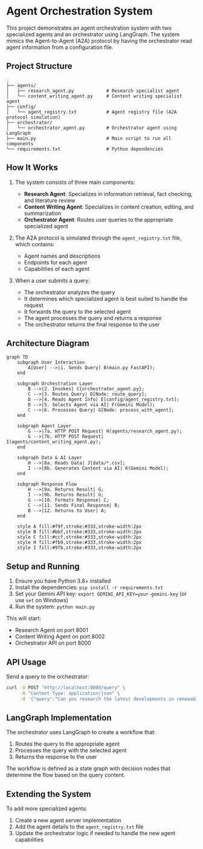 # Agent Orchestration System

This project demonstrates an agent orchestration system with two specialized agents and an orchestrator using LangGraph. The system mimics the Agent-to-Agent (A2A) protocol by having the orchestrator read agent information from a configuration file.

## Project Structure

```
.
├── agents/
│   ├── research_agent.py            # Research specialist agent
│   └── content_writing_agent.py     # Content writing specialist agent
├── config/
│   └── agent_registry.txt           # Agent registry file (A2A protocol simulation)
├── orchestrator/
│   └── orchestrator_agent.py        # Orchestrator agent using LangGraph
├── main.py                          # Main script to run all components
└── requirements.txt                 # Python dependencies
```

## How It Works

1. The system consists of three main components:
   - **Research Agent**: Specializes in information retrieval, fact checking, and literature review
   - **Content Writing Agent**: Specializes in content creation, editing, and summarization
   - **Orchestrator Agent**: Routes user queries to the appropriate specialized agent

2. The A2A protocol is simulated through the `agent_registry.txt` file, which contains:
   - Agent names and descriptions
   - Endpoints for each agent
   - Capabilities of each agent

3. When a user submits a query:
   - The orchestrator analyzes the query
   - It determines which specialized agent is best suited to handle the request
   - It forwards the query to the selected agent
   - The agent processes the query and returns a response
   - The orchestrator returns the final response to the user

## Architecture Diagram

```mermaid
graph TD
    subgraph User Interaction
        A[User] -->|1. Sends Query| B(main.py FastAPI);
    end

    subgraph Orchestration Layer
        B -->|2. Invokes| C{orchestrator_agent.py};
        C -->|3. Routes Query| D[Node: route_query];
        D -->|4. Reads Agent Info| E[config/agent_registry.txt];
        D -->|5. Selects Agent via AI| F(Gemini Model);
        C -->|6. Processes Query| G[Node: process_with_agent];
    end

    subgraph Agent Layer
        G -->|7a. HTTP POST Request| H(agents/research_agent.py);
        G -->|7b. HTTP POST Request| I(agents/content_writing_agent.py);
    end

    subgraph Data & AI Layer
        H -->|8a. Reads Data| J[data/*.csv];
        I -->|8b. Generates Content via AI| K(Gemini Model);
    end

    subgraph Response Flow
        H -->|9a. Returns Result| G;
        I -->|9b. Returns Result| G;
        G -->|10. Formats Response| C;
        C -->|11. Sends Final Response| B;
        B -->|12. Returns to User| A;
    end

    style A fill:#f9f,stroke:#333,stroke-width:2px
    style B fill:#bbf,stroke:#333,stroke-width:2px
    style C fill:#ccf,stroke:#333,stroke-width:2px
    style H fill:#fb9,stroke:#333,stroke-width:2px
    style I fill:#9fb,stroke:#333,stroke-width:2px
```

## Setup and Running

1. Ensure you have Python 3.8+ installed
2. Install the dependencies: `pip install -r requirements.txt`
3. Set your Gemini API key: `export GEMINI_API_KEY=your-gemini-key` (or use `set` on Windows)
4. Run the system: `python main.py`

This will start:
- Research Agent on port 8001
- Content Writing Agent on port 8002
- Orchestrator API on port 8000

## API Usage

Send a query to the orchestrator:

```bash
curl -X POST "http://localhost:8000/query" \
     -H "Content-Type: application/json" \
     -d '{"query":"Can you research the latest developments in renewable energy and write a summary?"}'
```

## LangGraph Implementation

The orchestrator uses LangGraph to create a workflow that:
1. Routes the query to the appropriate agent
2. Processes the query with the selected agent
3. Returns the response to the user

The workflow is defined as a state graph with decision nodes that determine the flow based on the query content.

## Extending the System

To add more specialized agents:
1. Create a new agent server implementation
2. Add the agent details to the `agent_registry.txt` file
3. Update the orchestrator logic if needed to handle the new agent capabilities
